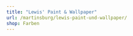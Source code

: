 ```yaml
---
title: "Lewis' Paint & Wallpaper"
url: /martinsburg/lewis-paint-und-wallpaper/
shop: Farben
---
```

